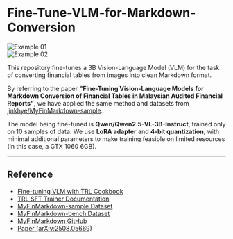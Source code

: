 # Fine-Tune-VLM-for-Markdown-Conversion

![Example 01](/Fine-Tune-VLM-for-Markdown-Conversion/output/01/input.jpg)  
![Example 02](/Fine-Tune-VLM-for-Markdown-Conversion/output/02/input.jpg)

This repository fine-tunes a 3B Vision-Language Model (VLM) for the task of converting financial tables from images into clean Markdown format.  

By referring to the paper **"Fine-Tuning Vision-Language Models for Markdown Conversion of Financial Tables in Malaysian Audited Financial Reports"**, we have applied the same method and datasets from [jinkhye/MyFinMarkdown-sample](https://huggingface.co/datasets/jinkhye/MyFinMarkdown-sample).  

The model being fine-tuned is **Qwen/Qwen2.5-VL-3B-Instruct**, trained only on 10 samples of data. We use **LoRA adapter** and **4-bit quantization**, with minimal additional parameters to make training feasible on limited resources (in this case, a GTX 1060 6GB).  

---

## Reference

- [Fine-tuning VLM with TRL Cookbook](https://huggingface.co/learn/cookbook/en/fine_tuning_vlm_trl)  
- [TRL SFT Trainer Documentation](https://huggingface.co/docs/trl/en/sft_trainer)  
- [MyFinMarkdown-sample Dataset](https://huggingface.co/datasets/jinkhye/MyFinMarkdown-sample)  
- [MyFinMarkdown-bench Dataset](https://huggingface.co/datasets/jinkhye/MyFinMarkdown-bench)  
- [MyFinMarkdown GitHub](https://github.com/jinkhye/MyFinMarkdown)  
- [Paper (arXiv:2508.05669)](https://arxiv.org/pdf/2508.05669)  
